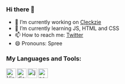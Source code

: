 ### Hi there 👋



- 🔭 I’m currently working on <a href="https://github.com/spreehertz/cleckzie">Cleckzie </a>
- 🌱 I’m currently learning JS, HTML and CSS
- 📫 How to reach me: <a href="https://www.twitter.com/spreehertz">Twitter</a>
- 😄 Pronouns: Spree

### My Languages and Tools:
<img align="left" alt="Visual Studio Code" width="26px" src="https://i.imgur.com/LwSdAlE.png" />
<img align="left" alt="discord.js" width="26px" src="https://i.imgur.com/SI1DZf3.png" />
<img align="left" alt="js" width="26px" src="https://i.imgur.com/3u1wzwE.png" />
<img align="left" alt="node.js" width="26px" src="https://i.imgur.com/tYLFZBh.png"/> 



